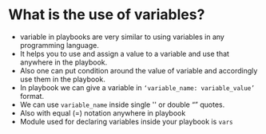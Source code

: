 # What is the use of variables?
- variable in playbooks are very similar to using variables in any programming language.
- It helps you to use and assign a value to a variable and use that anywhere in the playbook.
- Also one can put condition around the value of variable and accordingly use them in the playbook.
- In playbook we can give a variable in `‘variable_name: variable_value’` format.
- We can use `variable_name` inside single '' or double “” quotes.
- Also with equal (=) notation anywhere in playbook
- Module used for declaring variables inside your playbook is `vars`
